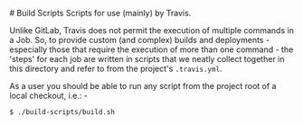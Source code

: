 # Build Scripts
Scripts for use (mainly) by Travis.

Unlike GitLab, Travis does not permit the execution of multiple commands in
a Job. So, to provide custom (and complex) builds and deployments - especially
those that require the execution of more than one command - the 'steps' for
each job are written in scripts that we neatly collect together in this
directory and refer to from the project's `.travis.yml`.

As a user you should be able to run any script from the project root
of a local checkout, i.e.: -

    $ ./build-scripts/build.sh
